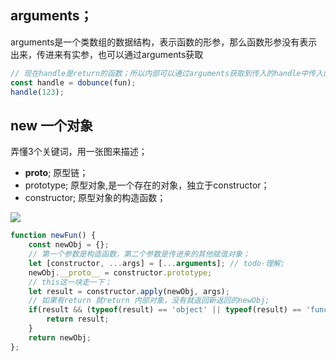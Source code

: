 ## arguments；
arguments是一个类数组的数据结构，表示函数的形参，那么函数形参没有表示出来，传进来有实参，也可以通过arguments获取
```js
// 现在handle是return的函数；所以内部可以通过arguments获取到传入的handle中传入的参数；
const handle = dobunce(fun);  
handle(123);
```
## new 一个对象
弄懂3个关键词，用一张图来描述；
- __proto__; 原型链；
- prototype; 原型对象,是一个存在的对象，独立于constructor；
- constructor; 原型对象的构造函数；

![](https://user-gold-cdn.xitu.io/2020/3/4/170a5a836c3202e6?w=1522&h=1372&f=png&s=453038) 
```js
function newFun() {
    const newObj = {};
    // 第一个参数是构造函数，第二个参数是传进来的其他赋值对象；
    let [constructor, ...args] = [...arguments]; // todo-理解; 
    newObj.__proto__ = constructor.prototype;
    // this这一块走一下；
    let result = constructor.apply(newObj, args);
    // 如果有return 就return 内部对象，没有就返回新返回的newObj;
    if(result && (typeof(result) == 'object' || typeof(result) == 'function')) {
        return result;
    }
    return newObj;
};
```